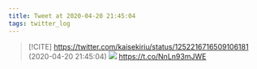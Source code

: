 ```yaml
---
title: Tweet at 2020-04-20 21:45:04
tags: twitter_log
---
```


> [!CITE] https://twitter.com/kaisekiriu/status/1252216716509106181 (2020-04-20 21:45:04)
> ![](https://twitter.com/kaisekiriu/status/1252216716509106181)
> https://t.co/NnLn93mJWE
